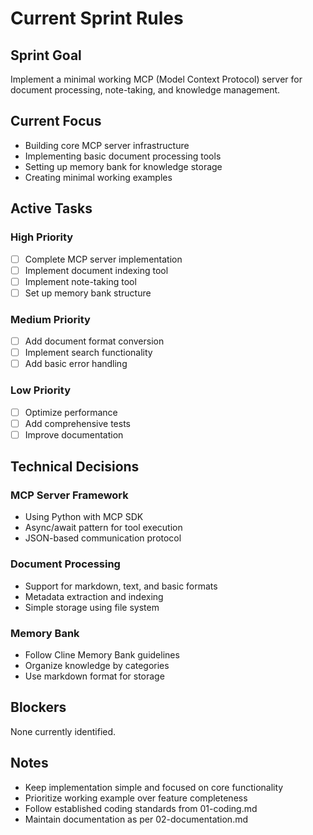 # Current Sprint Rules

## Sprint Goal

Implement a minimal working MCP (Model Context Protocol) server for document processing, note-taking, and knowledge management.

## Current Focus

- Building core MCP server infrastructure
- Implementing basic document processing tools
- Setting up memory bank for knowledge storage
- Creating minimal working examples

## Active Tasks

### High Priority
- [ ] Complete MCP server implementation
- [ ] Implement document indexing tool
- [ ] Implement note-taking tool
- [ ] Set up memory bank structure

### Medium Priority
- [ ] Add document format conversion
- [ ] Implement search functionality
- [ ] Add basic error handling

### Low Priority
- [ ] Optimize performance
- [ ] Add comprehensive tests
- [ ] Improve documentation

## Technical Decisions

### MCP Server Framework
- Using Python with MCP SDK
- Async/await pattern for tool execution
- JSON-based communication protocol

### Document Processing
- Support for markdown, text, and basic formats
- Metadata extraction and indexing
- Simple storage using file system

### Memory Bank
- Follow Cline Memory Bank guidelines
- Organize knowledge by categories
- Use markdown format for storage

## Blockers

None currently identified.

## Notes

- Keep implementation simple and focused on core functionality
- Prioritize working example over feature completeness
- Follow established coding standards from 01-coding.md
- Maintain documentation as per 02-documentation.md
